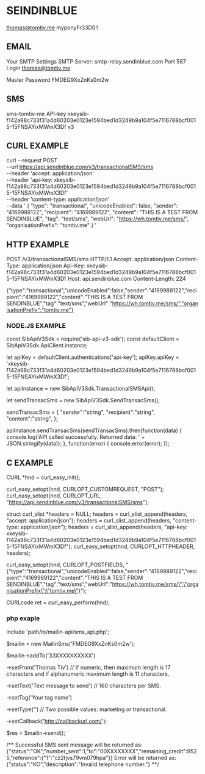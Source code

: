 # SEINDINBLUE

thomas@tomtiv.me
myponyFr33D0!!


## EMAIL

Your SMTP Settings
SMTP Server: smtp-relay.sendinblue.com
Port 587
Login thomas@tomtiv.me

Master Password
FMDEG9XxZnKs0m2w


## SMS

sms-tomtiv-me
API-key
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
v3


## CURL EXAMPLE

curl --request POST \
     --url https://api.sendinblue.com/v3/transactionalSMS/sms \
     --header 'accept: application/json' \
     --header 'api-key: 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' \
     --header 'content-type: application/json' \
     --data '
{
  "type": "transactional",
  "unicodeEnabled": false,
  "sender": "4169989122",
  "recipient": "4169989122",
  "content": "THIS IS A TEST FROM SENDINBLUE",
  "tag": "text/sms",
  "webUrl": "https://wh.tomtiv.me/sms/",
  "organisationPrefix": "tomtiv.me"
}
'

## HTTP EXAMPLE

POST /v3/transactionalSMS/sms HTTP/1.1
Accept: application/json
Content-Type: application/json
Api-Key: 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
Host: api.sendinblue.com
Content-Length: 224

{"type":"transactional","unicodeEnabled":false,"sender":"4169989122","recipient":"4169989122","content":"THIS IS A TEST FROM SENDINBLUE","tag":"text/sms","webUrl":"https://wh.tomtiv.me/sms/","organisationPrefix":"tomtiv.me"}

### NODE.JS EXAMPLE

const SibApiV3Sdk = require('sib-api-v3-sdk');
const defaultClient = SibApiV3Sdk.ApiClient.instance;

let apiKey = defaultClient.authentications['api-key'];
apiKey.apiKey = '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';

let apiInstance = new SibApiV3Sdk.TransactionalSMSApi();

let sendTransacSms = new SibApiV3Sdk.SendTransacSms();

sendTransacSms = {
    "sender":"string",
    "recipient":"string",
    "content":"string",
};

apiInstance.sendTransacSms(sendTransacSms).then(function(data) {
  console.log('API called successfully. Returned data: ' + JSON.stringify(data));
}, function(error) {
  console.error(error);
});



## C EXAMPLE

CURL *hnd = curl_easy_init();

curl_easy_setopt(hnd, CURLOPT_CUSTOMREQUEST, "POST");
curl_easy_setopt(hnd, CURLOPT_URL, "https://api.sendinblue.com/v3/transactionalSMS/sms");

struct curl_slist *headers = NULL;
headers = curl_slist_append(headers, "accept: application/json");
headers = curl_slist_append(headers, "content-type: application/json");
headers = curl_slist_append(headers, "api-key: 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");
curl_easy_setopt(hnd, CURLOPT_HTTPHEADER, headers);

curl_easy_setopt(hnd, CURLOPT_POSTFIELDS, "{\"type\":\"transactional\",\"unicodeEnabled\":false,\"sender\":\"4169989122\",\"recipient\":\"4169989122\",\"content\":\"THIS IS A TEST FROM SENDINBLUE\",\"tag\":\"text/sms\",\"webUrl\":\"https://wh.tomtiv.me/sms/\",\"organisationPrefix\":\"tomtiv.me\"}");

CURLcode ret = curl_easy_perform(hnd);


### php exaple

include 'path/to/mailin-api/sms_api.php';

$mailin = new MailinSms('FMDEG9XxZnKs0m2w');

$mailin->addTo('33XXXXXXXXXX')

->setFrom('Thomas Tiv') // If numeric, then maximum length is 17 characters and if alphanumeric maximum length is 11 characters.

->setText('Text message to send') // 160 characters per SMS.

->setTag('Your tag name')

->setType('') // Two possible values: marketing or transactional.

->setCallback('http://callbackurl.com/');

$res = $mailin->send();

/**
Successful SMS sent message will be returned as:
{"status":"OK","number_sent":1,"to":"00XXXXXXXX","remaining_credit":9525,"reference":{"1":"cz2tjvs79vm079hpa"}}
Error will be returned as:
{"status":"KO","description":"Invalid telephone number."}
**/
